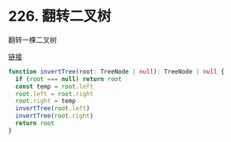 # 226. 翻转二叉树

翻转一棵二叉树

[链接](https://leetcode-cn.com/problems/invert-binary-tree/)

```ts
function invertTree(root: TreeNode | null): TreeNode | null {
  if (root === null) return root
  const temp = root.left
  root.left = root.right
  root.right = temp
  invertTree(root.left)
  invertTree(root.right)
  return root
}
```
